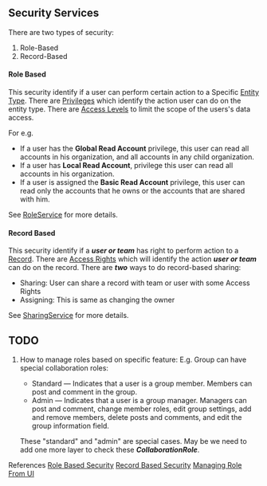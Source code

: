 ## Security Services
There are two types of security:
1. Role-Based
2. Record-Based

#### Role Based
This security identify if a user can perform certain action to a Specific [Entity Type](app/com/rew3/core/Entities.scala). There are [Privileges](app/com/rew3/security/Privilege.scala) which identify the action user can do on the entity type. There are [Access Levels](app/com/rew3/security/AccessLevel.scala) to limit the scope of the users's data access.

For e.g.
 * If a user has the **Global Read Account** privilege, this user can read all accounts in his organization, and all accounts in any child organization.
 * If a user has **Local Read Account**, privilege this user can read all accounts in his organization.
 * If a user is assigned the **Basic Read Account** privilege, this user can read only the accounts that he owns or the accounts that are shared with him.

See [RoleService](app/com/rew3/security/service/RoleService.scala) for more details.

#### Record Based
This security identify if a ***user or team*** has right to perform action to a [Record](app/com/rew3/core/Entity.scala). There are [Access Rights](app/com/rew3/security/AccessRights.scala) which will identify the action ***user or team*** can do on the record. There are ***two*** ways to do record-based sharing:
 * Sharing: User can share a record with team or user with some Access Rights
 * Assigning: This is same as changing the owner

See [SharingService](app/com/rew3/security/service/SharingService.scala) for more details.


## TODO
1. How to manage roles based on specific feature: E.g. Group can have special collaboration roles:
    * Standard — Indicates that a user is a group member. Members can post and comment in the group.
    * Admin — Indicates that a user is a group manager. Managers can post and comment, change member roles, edit group settings, add and remove members, delete posts and comments, and edit the group information field.

    These "standard" and "admin" are special cases. May be we need to add one more layer to check these ***CollaborationRole***.

References
[Role Based Security](https://msdn.microsoft.com/en-us/library/gg334717.aspx)
[Record Based Security](https://msdn.microsoft.com/en-us/library/gg334673.aspx)
[Managing Role From UI](https://ukcrmguru.files.wordpress.com/2015/02/system-administrator-security-role.png)